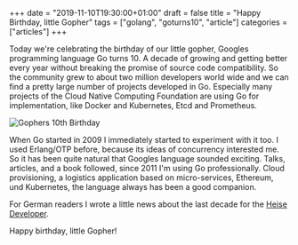 +++
date = "2019-11-10T19:30:00+01:00"
draft = false
title = "Happy Birthday, little Gopher"
tags = ["golang", "goturns10", "article"]
categories = ["articles"]
+++

Today we're celebrating the birthday of our little gopher, Googles programming language Go turns 10. A decade of growing and getting better every year without breaking the promise of source code compatibility. So the community grew to about two million developers world wide and we can find a pretty large number of projects developed in Go. Especially many projects of the Cloud Native Computing Foundation are using Go for implementation, like Docker and Kubernetes, Etcd and Prometheus. 

![Gophers 10th Birthday ](https://blog.golang.org/10years/gopher10th-small.jpg)

When Go started in 2009 I immediately started to experiment with it too. I used Erlang/OTP before, because its ideas of concurrency interested me. So it has been quite natural that Googles language sounded exciting. Talks, articles, and a book followed, since 2011 I'm using Go professionally. Cloud provisioning, a logistics application based on micro-services, Ethereum, und Kubernetes, the language always has been a good companion.

For German readers I wrote a little news about the last decade for the [Heise Developer](https://www.heise.de/developer/meldung/Programmiersprache-Go-feiert-zehnten-Geburtstag-4583503.html).

Happy birthday, little Gopher!
